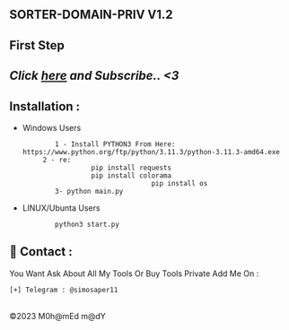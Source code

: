 ## SORTER-DOMAIN-PRIV V1.2

**First Step**
----------
*Click <a href="https://t.me/simosaper">here</a> and Subscribe.. <3*
----------
Installation : 
----------
         
 - Windows Users
   
               1 - Install PYTHON3 From Here: https://www.python.org/ftp/python/3.11.3/python-3.11.3-amd64.exe
			2 - re:
					 	pip install requests
					 	pip install colorama
                                       pip install os     
               3- python main.py
				
 - LINUX/Ubunta Users
   
               python3 start.py
               

📧 Contact :
------
You Want Ask About All My Tools Or Buy Tools Private Add Me On : 
```
[+] Telegram : @simosaper11
```

<br>©2023 M0h@mEd m@dY
